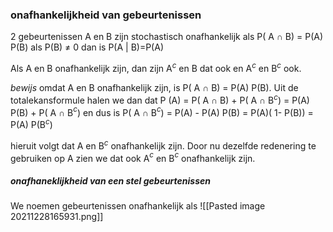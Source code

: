 ### onafhankelijkheid van gebeurtenissen
2 gebeurtenissen A en B zijn stochastisch onafhankelijk als
P( A ∩ B) = P(A) P(B)
als P(B) ≠ 0
dan is P(A | B)=P(A)

Als A en B onafhankelijk zijn, dan zijn A$^c$ en B dat ook en A$^c$ en B$^c$ ook.

*bewijs*
omdat A en B onafhankelijk zijn, is P( A ∩ B) = P(A) P(B). Uit de totalekansformule halen we dan dat
P (A) = P( A ∩ B) + P( A ∩ B$^c$) = P(A) P(B) + P( A ∩ B$^c$) 
en dus is
P( A ∩ B$^c$) = P(A) -  P(A) P(B) = P(A)( 1- P(B)) =  P(A) P(B$^c$)

hieruit volgt dat A en B$^c$ onafhankelijk zijn. Door nu dezelfde redenering te gebruiken op A zien we dat ook A$^c$ en B$^c$ onafhankelijk zijn.

##### onafhaneklijkheid van een stel gebeurtenissen
We noemen gebeurtenissen onafhankelijk als
![[Pasted image 20211228165931.png]]

